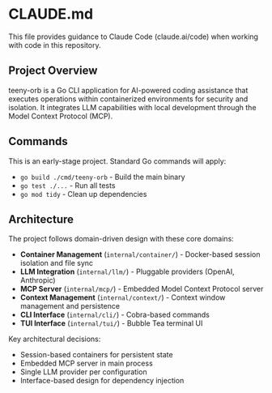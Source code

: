 # CLAUDE.md

This file provides guidance to Claude Code (claude.ai/code) when working with code in this repository.

## Project Overview

teeny-orb is a Go CLI application for AI-powered coding assistance that executes operations within containerized environments for security and isolation. It integrates LLM capabilities with local development through the Model Context Protocol (MCP).

## Commands

This is an early-stage project. Standard Go commands will apply:

- `go build ./cmd/teeny-orb` - Build the main binary
- `go test ./...` - Run all tests  
- `go mod tidy` - Clean up dependencies

## Architecture

The project follows domain-driven design with these core domains:

- **Container Management** (`internal/container/`) - Docker-based session isolation and file sync
- **LLM Integration** (`internal/llm/`) - Pluggable providers (OpenAI, Anthropic)
- **MCP Server** (`internal/mcp/`) - Embedded Model Context Protocol server
- **Context Management** (`internal/context/`) - Context window management and persistence
- **CLI Interface** (`internal/cli/`) - Cobra-based commands
- **TUI Interface** (`internal/tui/`) - Bubble Tea terminal UI

Key architectural decisions:
- Session-based containers for persistent state
- Embedded MCP server in main process
- Single LLM provider per configuration
- Interface-based design for dependency injection